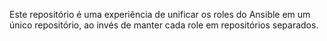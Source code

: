 Este repositório é uma experiência de unificar os roles do Ansible em um único
repositório, ao invés de manter cada role em repositórios separados.
